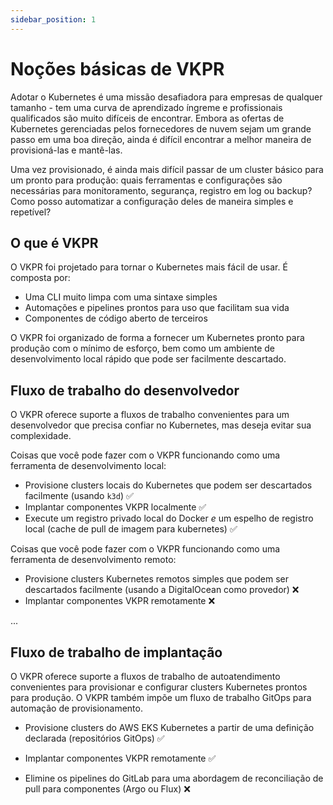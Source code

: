 ```yaml
---
sidebar_position: 1
---
```


# Noções básicas de VKPR

Adotar o Kubernetes é uma missão desafiadora para empresas de qualquer tamanho - tem uma curva de aprendizado íngreme e profissionais qualificados são muito difíceis de encontrar. Embora as ofertas de Kubernetes gerenciadas pelos fornecedores de nuvem sejam um grande passo em uma boa direção, ainda é difícil encontrar a melhor maneira de provisioná-las e mantê-las.

Uma vez provisionado, é ainda mais difícil passar de um cluster básico para um pronto para produção: quais ferramentas e configurações são necessárias para monitoramento, segurança, registro em log ou backup? Como posso automatizar a configuração deles de maneira simples e repetível?

## O que é VKPR

O VKPR foi projetado para tornar o Kubernetes mais fácil de usar. É composta por:

- Uma CLI muito limpa com uma sintaxe simples
- Automações e pipelines prontos para uso que facilitam sua vida
- Componentes de código aberto de terceiros

O VKPR foi organizado de forma a fornecer um Kubernetes pronto para produção com o mínimo de esforço, bem como um ambiente de desenvolvimento local rápido que pode ser facilmente descartado.

## Fluxo de trabalho do desenvolvedor

O VKPR oferece suporte a fluxos de trabalho convenientes para um desenvolvedor que precisa confiar no Kubernetes, mas deseja evitar sua complexidade.

Coisas que você pode fazer com o VKPR funcionando como uma ferramenta de desenvolvimento local:

- Provisione clusters locais do Kubernetes que podem ser descartados facilmente (usando `k3d`) &#9989;
- Implantar componentes VKPR localmente &#9989;
- Execute um registro privado local do Docker *e* um espelho de registro local (cache de pull de imagem para kubernetes) &#9989;

Coisas que você pode fazer com o VKPR funcionando como uma ferramenta de desenvolvimento remoto:

- Provisione clusters Kubernetes remotos simples que podem ser descartados facilmente (usando a DigitalOcean como provedor) &#10060;
- Implantar componentes VKPR remotamente &#10060;

...

## Fluxo de trabalho de implantação

O VKPR oferece suporte a fluxos de trabalho de autoatendimento convenientes para provisionar e configurar clusters Kubernetes prontos para produção. 
O VKPR também impõe um fluxo de trabalho GitOps para automação de provisionamento.

- Provisione clusters do AWS EKS Kubernetes a partir de uma definição declarada (repositórios GitOps) &#9989;
- Implantar componentes VKPR remotamente &#9989;

- Elimine os pipelines do GitLab para uma abordagem de reconciliação de pull para componentes (Argo ou Flux) &#10060;
